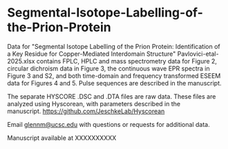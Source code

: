 # Segmental-Isotope-Labelling-of-the-Prion-Protein
Data for "Segmental Isotope Labelling of the Prion Protein: Identification of a Key Residue for Copper-Mediated Interdomain Structure"
Pavlovici-etal-2025.xlsx contains FPLC, HPLC and mass spectrometry data for Figure 2, circular dichroism data in Figure 3, the continuous wave EPR spectra in Figure 3 and S2, and both time-domain and frequency transformed ESEEM data for Figures 4 and 5. Pulse sequences are described in the manuscript.

The separate HYSCORE .DSC and .DTA files are raw data. These files are analyzed using Hyscorean, with parameters described in the manuscript. https://github.com/JeschkeLab/Hyscorean

Email glennm@ucsc.edu with questions or requests for additional data.

Manuscript available at XXXXXXXXXX

